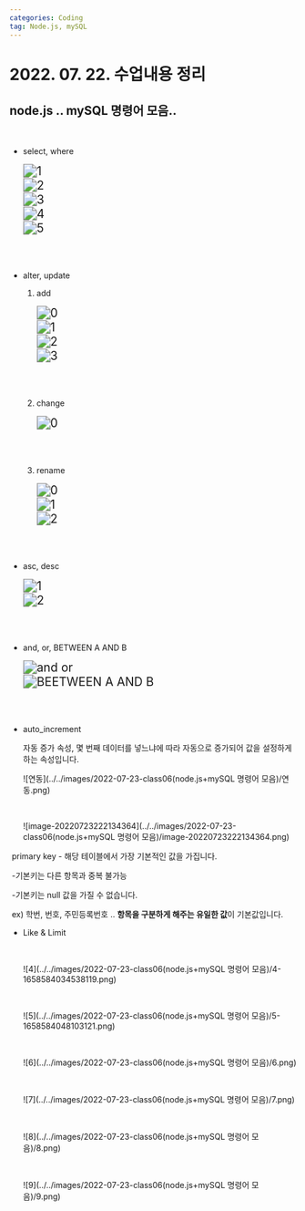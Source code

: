 ```yaml
---
categories: Coding	
tag: Node.js, mySQL
---
```




# 2022. 07. 22. 수업내용 정리 #

## node.js .. mySQL 명령어 모음..

<br>

* select, where

  <img src="../../images/2022-07-23-class06(node.js+mySQL 명령어 모음)/1.png" alt="1" style="zoom:150%;" />

  <br>

  <img src="../../images/2022-07-23-class06(node.js+mySQL 명령어 모음)/2.png" alt="2" style="zoom:150%;" />

  <br>

  <img src="../../images/2022-07-23-class06(node.js+mySQL 명령어 모음)/3.png" alt="3" style="zoom:150%;" />

  <br>

  <img src="../../images/2022-07-23-class06(node.js+mySQL 명령어 모음)/4.png" alt="4" style="zoom:150%;" />

  <br>

  <img src="../../images/2022-07-23-class06(node.js+mySQL 명령어 모음)/5.png" alt="5" style="zoom:150%;" />

  <br><br>

* alter, update

  1. add

     <img src="../../images/2022-07-23-class06(node.js+mySQL 명령어 모음)/0.png" alt="0" style="zoom:150%;" />

     <br>

     <img src="../../images/2022-07-23-class06(node.js+mySQL 명령어 모음)/1-165857627741395.png" alt="1" style="zoom:150%;" />

     <br>

     <img src="../../images/2022-07-23-class06(node.js+mySQL 명령어 모음)/2-165857629342497.png" alt="2" style="zoom:150%;" />

     <br>

     <img src="../../images/2022-07-23-class06(node.js+mySQL 명령어 모음)/3-165857630457199.png" alt="3" style="zoom:150%;" />

     <br><br>

  2. change

     <img src="../../images/2022-07-23-class06(node.js+mySQL 명령어 모음)/0-1658576353321101.png" alt="0" style="zoom:150%;" />

     <br><br>

  3. rename

     <img src="../../images/2022-07-23-class06(node.js+mySQL 명령어 모음)/0-1658576378103103.png" alt="0" style="zoom:150%;" />

     <br>

     <img src="../../images/2022-07-23-class06(node.js+mySQL 명령어 모음)/1-1658576387890105.png" alt="1" style="zoom:150%;" />

     <br>

     <img src="../../images/2022-07-23-class06(node.js+mySQL 명령어 모음)/2-1658576396404107.png" alt="2" style="zoom:150%;" />

     <br><br>

* asc, desc

  <img src="../../images/2022-07-23-class06(node.js+mySQL 명령어 모음)/1-1658576441690109.png" alt="1" style="zoom:150%;" />

  <br>

  <img src="../../images/2022-07-23-class06(node.js+mySQL 명령어 모음)/2-1658576453921111.png" alt="2" style="zoom:150%;" />

  <br><br>

* and, or, BETWEEN A AND B

  <img src="../../images/2022-07-23-class06(node.js+mySQL 명령어 모음)/and or.png" alt="and or" style="zoom:150%;" />

  <br>

  <img src="../../images/2022-07-23-class06(node.js+mySQL 명령어 모음)/BEETWEEN A AND B.png" alt="BEETWEEN A AND B" style="zoom:150%;" />

  <br><br>

* auto_increment

  자동 증가 속성, 몇 번째 데이터를 넣느냐에 따라 자동으로 증가되어 값을 설정하게 하는 속성입니다.<br>

  ![연동](../../images/2022-07-23-class06(node.js+mySQL 명령어 모음)/연동.png)

  <br>

  ![image-20220723222134364](../../images/2022-07-23-class06(node.js+mySQL 명령어 모음)/image-20220723222134364.png)

​		primary key - 해당 테이블에서 가장 기본적인 값을 가집니다. 

​		\-기본키는 다른 항목과 중복 불가능<br>

​		\-기본키는 null  값을 가질 수 없습니다.<br>

​		ex) 학번, 번호, 주민등록번호 .. **항목을 구분하게 해주는 유일한 값**이 기본값입니다. <br>

* Like & Limit

  <br>

  ![4](../../images/2022-07-23-class06(node.js+mySQL 명령어 모음)/4-1658584034538119.png)

  <br>

  ![5](../../images/2022-07-23-class06(node.js+mySQL 명령어 모음)/5-1658584048103121.png)

  <br>

  ![6](../../images/2022-07-23-class06(node.js+mySQL 명령어 모음)/6.png)

  <br>

  ![7](../../images/2022-07-23-class06(node.js+mySQL 명령어 모음)/7.png)

  <br>

  ![8](../../images/2022-07-23-class06(node.js+mySQL 명령어 모음)/8.png)

  <br>

  ![9](../../images/2022-07-23-class06(node.js+mySQL 명령어 모음)/9.png)

  

  

  